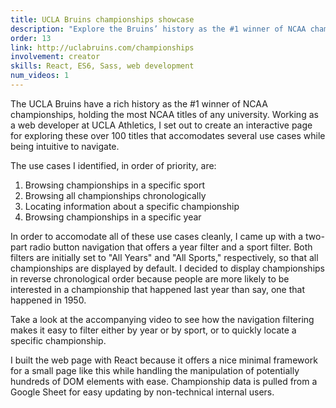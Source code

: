 ```yaml
---
title: UCLA Bruins championships showcase
description: "Explore the Bruins’ history as the #1 winner of NCAA championships"
order: 13
link: http://uclabruins.com/championships
involvement: creator
skills: React, ES6, Sass, web development
num_videos: 1
---
```


The UCLA Bruins have a rich history as the #1 winner of NCAA championships, holding the most NCAA titles of any university. Working as a web developer at UCLA Athletics, I set out to create an interactive page for exploring these over 100 titles that accomodates several use cases while being intuitive to navigate.

The use cases I identified, in order of priority, are:

1. Browsing championships in a specific sport
2. Browsing all championships chronologically
4. Locating information about a specific championship
3. Browsing championships in a specific year

In order to accomodate all of these use cases cleanly, I came up with a two-part radio button navigation that offers a year filter and a sport filter. Both filters are initially set to "All Years" and "All Sports," respectively, so that all championships are displayed by default. I decided to display championships in reverse chronological order because people are more likely to be interested in a championship that happened last year than say, one that happened in 1950.

Take a look at the accompanying video to see how the navigation filtering makes it easy to filter either by year or by sport, or to quickly locate a specific championship.

I built the web page with React because it offers a nice minimal framework for a small page like this while handling the manipulation of potentially hundreds of DOM elements with ease. Championship data is pulled from a Google Sheet for easy updating by non-technical internal users.
